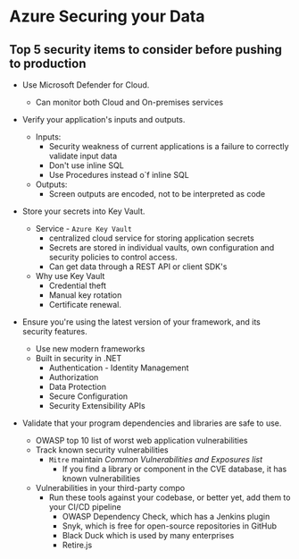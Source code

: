 # Azure Securing your Data

## Top 5 security items to consider before pushing to production

- Use Microsoft Defender for Cloud.
    - Can monitor both Cloud and On-premises services

- Verify your application's inputs and outputs.
    - Inputs:
        - Security weakness of current applications is a failure to correctly validate input data
        - Don't use inline SQL
        - Use Procedures instead o`f inline SQL
    - Outputs:
        - Screen outputs are encoded, not to be interpreted as code

- Store your secrets into Key Vault.
    - Service - `Azure Key Vault`
        - centralized cloud service for storing application secrets
        - Secrets are stored in individual vaults, own configuration and security policies to control access.
        - Can get data through a REST API or client SDK's
    - Why use Key Vault
        - Credential theft
        - Manual key rotation
        - Certificate renewal.

- Ensure you're using the latest version of your framework, and its security features.
    - Use new modern frameworks
    - Built in security in .NET
        - Authentication - Identity Management
        - Authorization
        - Data Protection
        - Secure Configuration
        - Security Extensibility APIs

- Validate that your program dependencies and libraries are safe to use.
    - OWASP top 10 list of worst web application vulnerabilities
    - Track known security vulnerabilities 
        - `Mitre` maintain *Common Vulnerabilities and Exposures list*
            - If you find a library or component in the CVE database, it has known vulnerabilities
    - Vulnerabilities in your third-party compo
        - Run these tools against your codebase, or better yet, add them to your CI/CD pipeline
            - OWASP Dependency Check, which has a Jenkins plugin
            - Snyk, which is free for open-source repositories in GitHub
            - Black Duck which is used by many enterprises
            - Retire.js